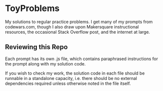 # ToyProblems

My solutions to regular practice problems. I get many of my prompts from codewars.com, though I also draw upon Makersquare instructional resources, the occasional Stack Overflow post, and the internet at large.

## Reviewing this Repo

Each prompt has its own .js file, which contains paraphrased instructions for the prompt along with my solution code. 

If you wish to check my work, the solution code in each file should be runnable in a standalone capacity, i.e. there should be no external dependencies required unless otherwise noted in the file itself.
